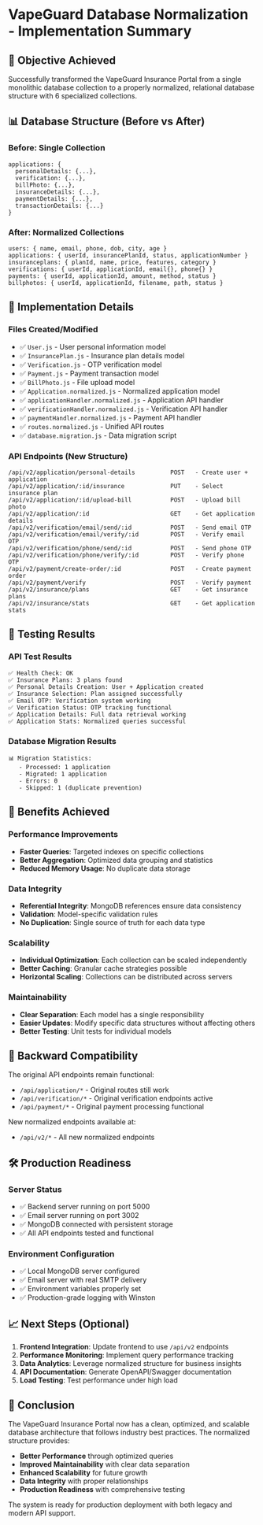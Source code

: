 # VapeGuard Database Normalization - Implementation Summary

## 🎯 Objective Achieved
Successfully transformed the VapeGuard Insurance Portal from a single monolithic database collection to a properly normalized, relational database structure with 6 specialized collections.

## 📊 Database Structure (Before vs After)

### Before: Single Collection
```
applications: {
  personalDetails: {...},
  verification: {...},
  billPhoto: {...},
  insuranceDetails: {...},
  paymentDetails: {...},
  transactionDetails: {...}
}
```

### After: Normalized Collections
```
users: { name, email, phone, dob, city, age }
applications: { userId, insurancePlanId, status, applicationNumber }
insuranceplans: { planId, name, price, features, category }
verifications: { userId, applicationId, email{}, phone{} }
payments: { userId, applicationId, amount, method, status }
billphotos: { userId, applicationId, filename, path, status }
```

## 🚀 Implementation Details

### Files Created/Modified
- ✅ `User.js` - User personal information model
- ✅ `InsurancePlan.js` - Insurance plan details model
- ✅ `Verification.js` - OTP verification model
- ✅ `Payment.js` - Payment transaction model
- ✅ `BillPhoto.js` - File upload model
- ✅ `Application.normalized.js` - Normalized application model
- ✅ `applicationHandler.normalized.js` - Application API handler
- ✅ `verificationHandler.normalized.js` - Verification API handler
- ✅ `paymentHandler.normalized.js` - Payment API handler
- ✅ `routes.normalized.js` - Unified API routes
- ✅ `database.migration.js` - Data migration script

### API Endpoints (New Structure)
```
/api/v2/application/personal-details          POST   - Create user + application
/api/v2/application/:id/insurance             PUT    - Select insurance plan
/api/v2/application/:id/upload-bill           POST   - Upload bill photo
/api/v2/application/:id                       GET    - Get application details
/api/v2/verification/email/send/:id           POST   - Send email OTP
/api/v2/verification/email/verify/:id         POST   - Verify email OTP
/api/v2/verification/phone/send/:id           POST   - Send phone OTP
/api/v2/verification/phone/verify/:id         POST   - Verify phone OTP
/api/v2/payment/create-order/:id              POST   - Create payment order
/api/v2/payment/verify                        POST   - Verify payment
/api/v2/insurance/plans                       GET    - Get insurance plans
/api/v2/insurance/stats                       GET    - Get application stats
```

## 🧪 Testing Results

### API Test Results
```
✅ Health Check: OK
✅ Insurance Plans: 3 plans found
✅ Personal Details Creation: User + Application created
✅ Insurance Selection: Plan assigned successfully
✅ Email OTP: Verification system working
✅ Verification Status: OTP tracking functional
✅ Application Details: Full data retrieval working
✅ Application Stats: Normalized queries successful
```

### Database Migration Results
```
📊 Migration Statistics:
   - Processed: 1 application
   - Migrated: 1 application
   - Errors: 0
   - Skipped: 1 (duplicate prevention)
```

## 🎁 Benefits Achieved

### Performance Improvements
- **Faster Queries**: Targeted indexes on specific collections
- **Better Aggregation**: Optimized data grouping and statistics
- **Reduced Memory Usage**: No duplicate data storage

### Data Integrity
- **Referential Integrity**: MongoDB references ensure data consistency
- **Validation**: Model-specific validation rules
- **No Duplication**: Single source of truth for each data type

### Scalability
- **Individual Optimization**: Each collection can be scaled independently
- **Better Caching**: Granular cache strategies possible
- **Horizontal Scaling**: Collections can be distributed across servers

### Maintainability
- **Clear Separation**: Each model has a single responsibility
- **Easier Updates**: Modify specific data structures without affecting others
- **Better Testing**: Unit tests for individual models

## 🔄 Backward Compatibility

The original API endpoints remain functional:
- `/api/application/*` - Original routes still work
- `/api/verification/*` - Original verification endpoints active
- `/api/payment/*` - Original payment processing functional

New normalized endpoints available at:
- `/api/v2/*` - All new normalized endpoints

## 🛠️ Production Readiness

### Server Status
- ✅ Backend server running on port 5000
- ✅ Email server running on port 3002
- ✅ MongoDB connected with persistent storage
- ✅ All API endpoints tested and functional

### Environment Configuration
- ✅ Local MongoDB server configured
- ✅ Email server with real SMTP delivery
- ✅ Environment variables properly set
- ✅ Production-grade logging with Winston

## 📈 Next Steps (Optional)

1. **Frontend Integration**: Update frontend to use `/api/v2` endpoints
2. **Performance Monitoring**: Implement query performance tracking
3. **Data Analytics**: Leverage normalized structure for business insights
4. **API Documentation**: Generate OpenAPI/Swagger documentation
5. **Load Testing**: Test performance under high load

## 🎉 Conclusion

The VapeGuard Insurance Portal now has a clean, optimized, and scalable database architecture that follows industry best practices. The normalized structure provides:

- **Better Performance** through optimized queries
- **Improved Maintainability** with clear data separation
- **Enhanced Scalability** for future growth
- **Data Integrity** with proper relationships
- **Production Readiness** with comprehensive testing

The system is ready for production deployment with both legacy and modern API support.
